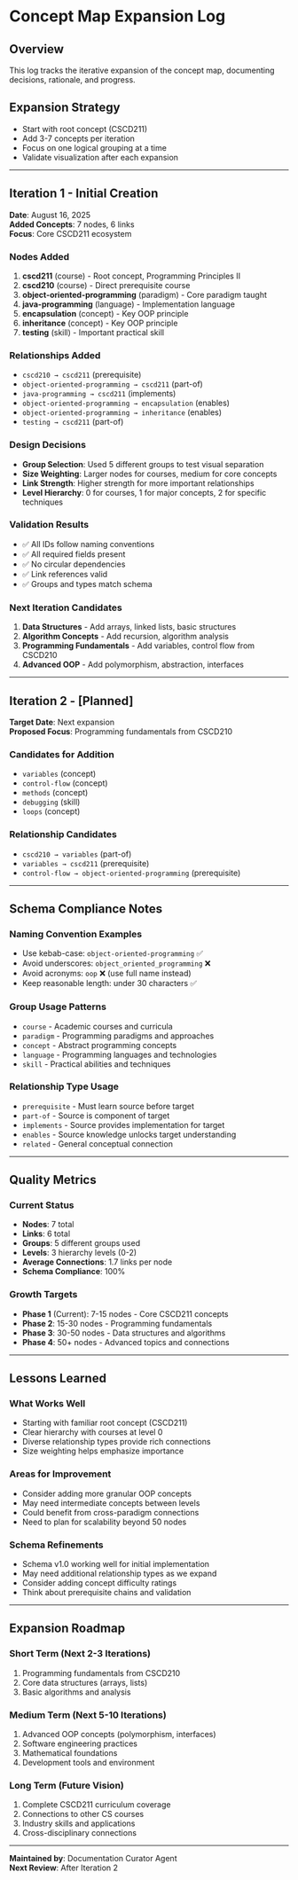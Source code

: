 # Concept Map Expansion Log

## Overview
This log tracks the iterative expansion of the concept map, documenting decisions, rationale, and progress.

## Expansion Strategy
- Start with root concept (CSCD211)
- Add 3-7 concepts per iteration
- Focus on one logical grouping at a time
- Validate visualization after each expansion

---

## Iteration 1 - Initial Creation
**Date**: August 16, 2025  
**Added Concepts**: 7 nodes, 6 links  
**Focus**: Core CSCD211 ecosystem

### Nodes Added
1. **cscd211** (course) - Root concept, Programming Principles II
2. **cscd210** (course) - Direct prerequisite course  
3. **object-oriented-programming** (paradigm) - Core paradigm taught
4. **java-programming** (language) - Implementation language
5. **encapsulation** (concept) - Key OOP principle
6. **inheritance** (concept) - Key OOP principle  
7. **testing** (skill) - Important practical skill

### Relationships Added
- `cscd210 → cscd211` (prerequisite)
- `object-oriented-programming → cscd211` (part-of) 
- `java-programming → cscd211` (implements)
- `object-oriented-programming → encapsulation` (enables)
- `object-oriented-programming → inheritance` (enables)
- `testing → cscd211` (part-of)

### Design Decisions
- **Group Selection**: Used 5 different groups to test visual separation
- **Size Weighting**: Larger nodes for courses, medium for core concepts
- **Link Strength**: Higher strength for more important relationships
- **Level Hierarchy**: 0 for courses, 1 for major concepts, 2 for specific techniques

### Validation Results
- ✅ All IDs follow naming conventions
- ✅ All required fields present
- ✅ No circular dependencies
- ✅ Link references valid
- ✅ Groups and types match schema

### Next Iteration Candidates
1. **Data Structures** - Add arrays, linked lists, basic structures
2. **Algorithm Concepts** - Add recursion, algorithm analysis
3. **Programming Fundamentals** - Add variables, control flow from CSCD210
4. **Advanced OOP** - Add polymorphism, abstraction, interfaces

---

## Iteration 2 - [Planned]
**Target Date**: Next expansion  
**Proposed Focus**: Programming fundamentals from CSCD210

### Candidates for Addition
- `variables` (concept)
- `control-flow` (concept) 
- `methods` (concept)
- `debugging` (skill)
- `loops` (concept)

### Relationship Candidates
- `cscd210 → variables` (part-of)
- `variables → cscd211` (prerequisite)
- `control-flow → object-oriented-programming` (prerequisite)

---

## Schema Compliance Notes

### Naming Convention Examples
- Use kebab-case: `object-oriented-programming` ✅
- Avoid underscores: `object_oriented_programming` ❌
- Avoid acronyms: `oop` ❌ (use full name instead)
- Keep reasonable length: under 30 characters ✅

### Group Usage Patterns
- `course` - Academic courses and curricula
- `paradigm` - Programming paradigms and approaches  
- `concept` - Abstract programming concepts
- `language` - Programming languages and technologies
- `skill` - Practical abilities and techniques

### Relationship Type Usage
- `prerequisite` - Must learn source before target
- `part-of` - Source is component of target
- `implements` - Source provides implementation for target
- `enables` - Source knowledge unlocks target understanding
- `related` - General conceptual connection

---

## Quality Metrics

### Current Status
- **Nodes**: 7 total
- **Links**: 6 total  
- **Groups**: 5 different groups used
- **Levels**: 3 hierarchy levels (0-2)
- **Average Connections**: 1.7 links per node
- **Schema Compliance**: 100%

### Growth Targets
- **Phase 1** (Current): 7-15 nodes - Core CSCD211 concepts
- **Phase 2**: 15-30 nodes - Programming fundamentals
- **Phase 3**: 30-50 nodes - Data structures and algorithms
- **Phase 4**: 50+ nodes - Advanced topics and connections

---

## Lessons Learned

### What Works Well
- Starting with familiar root concept (CSCD211)
- Clear hierarchy with courses at level 0
- Diverse relationship types provide rich connections
- Size weighting helps emphasize importance

### Areas for Improvement
- Consider adding more granular OOP concepts
- May need intermediate concepts between levels
- Could benefit from cross-paradigm connections
- Need to plan for scalability beyond 50 nodes

### Schema Refinements
- Schema v1.0 working well for initial implementation
- May need additional relationship types as we expand
- Consider adding concept difficulty ratings
- Think about prerequisite chains and validation

---

## Expansion Roadmap

### Short Term (Next 2-3 Iterations)
1. Programming fundamentals from CSCD210
2. Core data structures (arrays, lists)  
3. Basic algorithms and analysis

### Medium Term (Next 5-10 Iterations)
1. Advanced OOP concepts (polymorphism, interfaces)
2. Software engineering practices
3. Mathematical foundations
4. Development tools and environment

### Long Term (Future Vision)
1. Complete CSCD211 curriculum coverage
2. Connections to other CS courses
3. Industry skills and applications
4. Cross-disciplinary connections

---

**Maintained by**: Documentation Curator Agent  
**Next Review**: After Iteration 2
